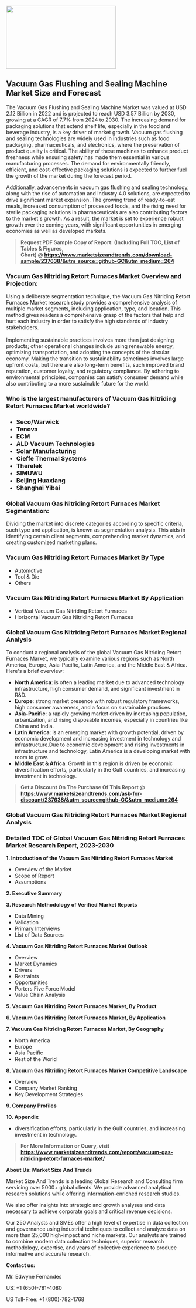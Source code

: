 <p><img class="alignnone size-medium wp-image-20088" src="https://ffe5etoiles.com/wp-content/uploads/2024/12/MST1-300x171.png" alt="" width="300" height="171" /></p><h2>Vacuum Gas Flushing and Sealing Machine Market Size and Forecast</h2><p>The Vacuum Gas Flushing and Sealing Machine Market was valued at USD 2.12 Billion in 2022 and is projected to reach USD 3.57 Billion by 2030, growing at a CAGR of 7.7% from 2024 to 2030. The increasing demand for packaging solutions that extend shelf life, especially in the food and beverage industry, is a key driver of market growth. Vacuum gas flushing and sealing technologies are widely used in industries such as food packaging, pharmaceuticals, and electronics, where the preservation of product quality is critical. The ability of these machines to enhance product freshness while ensuring safety has made them essential in various manufacturing processes. The demand for environmentally friendly, efficient, and cost-effective packaging solutions is expected to further fuel the growth of the market during the forecast period.</p><p>Additionally, advancements in vacuum gas flushing and sealing technology, along with the rise of automation and Industry 4.0 solutions, are expected to drive significant market expansion. The growing trend of ready-to-eat meals, increased consumption of processed foods, and the rising need for sterile packaging solutions in pharmaceuticals are also contributing factors to the market's growth. As a result, the market is set to experience robust growth over the coming years, with significant opportunities in emerging economies as well as developed markets.</p></p><blockquote id="" class=""><strong>Request PDF Sample Copy of Report: (Including Full TOC, List of Tables &amp; Figures, Chart)&nbsp;@&nbsp;<strong><a href="https://www.marketsizeandtrends.com/download-sample/237638/&utm_source=github-GC&utm_medium=264" target="_blank">https://www.marketsizeandtrends.com/download-sample/237638/&utm_source=github-GC&utm_medium=264</a></strong></strong></blockquote><h3 id="" class="">Vacuum Gas Nitriding Retort Furnaces Market&nbsp;Overview and Projection:</h3><p id="" class="">Using a deliberate segmentation technique, the Vacuum Gas Nitriding Retort Furnaces Market research study provides a comprehensive analysis of multiple market segments, including application, type, and location. This method gives readers a comprehensive grasp of the factors that help and hurt each industry in order to satisfy the high standards of industry stakeholders. <br /> <br />Implementing sustainable practices involves more than just designing products; other operational changes include using renewable energy, optimizing transportation, and adopting the concepts of the circular economy. Making the transition to sustainability sometimes involves large upfront costs, but there are also long-term benefits, such improved brand reputation, customer loyalty, and regulatory compliance. By adhering to environmental principles, companies can satisfy consumer demand while also contributing to a more sustainable future for the world.</p><h3 id="" class="">Who is the largest manufacturers of&nbsp;Vacuum Gas Nitriding Retort Furnaces Market worldwide?</h3><h3 class=""><p><ul><li>Seco/Warwick </li><li> Tenova </li><li> ECM </li><li> ALD Vacuum Technologies </li><li> Solar Manufacturing </li><li> Cieffe Thermal Systems </li><li> Therelek </li><li> SIMUWU </li><li> Beijing Huaxiang </li><li> Shanghai Yibai</li></ul></p></h3><h3 id="" class="">Global&nbsp;Vacuum Gas Nitriding Retort Furnaces Market Segmentation:</h3><p id="" class="">Dividing the market into discrete categories according to specific criteria, such type and application, is known as segmentation analysis. This aids in identifying certain client segments, comprehending market dynamics, and creating customized marketing plans.</p><h3 id="" class="">Vacuum Gas Nitriding Retort Furnaces Market&nbsp;By Type</h3><p><p><ul><li>Automotive</li><li> Tool & Die</li><li> Others</p></li></ul></p></p><h3 id="" class="">Vacuum Gas Nitriding Retort Furnaces Market&nbsp;By Application</h3><p class=""><p><ul><li>Vertical Vacuum Gas Nitriding Retort Furnaces</li><li> Horizontal Vacuum Gas Nitriding Retort Furnaces</li></ul></p></p><h3 id="" class="">Global Vacuum Gas Nitriding Retort Furnaces Market Regional Analysis</h3><p id="" class="">To conduct a regional analysis of the global Vacuum Gas Nitriding Retort Furnaces Market, we typically examine various regions such as North America, Europe, Asia-Pacific, Latin America, and the Middle East &amp; Africa. Here's a brief overview:</p><ul><li><strong>North America</strong>: is often a leading market due to advanced technology infrastructure, high consumer demand, and significant investment in R&amp;D.</li><li><strong>Europe</strong>: strong market presence with robust regulatory frameworks, high consumer awareness, and a focus on sustainable practices.</li><li><strong>Asia-Pacific</strong>: a rapidly growing market driven by increasing population, urbanization, and rising disposable incomes, especially in countries like China and India.</li><li><strong>Latin America</strong>: is an emerging market with growth potential, driven by economic development and increasing investment in technology and infrastructure.Due to economic development and rising investments in infrastructure and technology, Latin America is a developing market with room to grow.</li><li><strong>Middle East &amp; Africa</strong>: Growth in this region is driven by economic diversification efforts, particularly in the Gulf countries, and increasing investment in technology.</li></ul><blockquote id="" class=""><strong>Get a Discount On The Purchase Of This Report @ <strong><a href="https://www.marketsizeandtrends.com/ask-for-discount/237638/&utm_source=github-GC&utm_medium=264" target="_blank">https://www.marketsizeandtrends.com/ask-for-discount/237638/&utm_source=github-GC&utm_medium=264</a></strong></strong></blockquote><h3 id="" class="">Global Vacuum Gas Nitriding Retort Furnaces Market Regional Analysis</h3><h3 id="" class="">Detailed TOC of Global Vacuum Gas Nitriding Retort Furnaces Market Research Report, 2023-2030</h3><p id="" class=""><strong>1. Introduction of the Vacuum Gas Nitriding Retort Furnaces Market</strong></p><ul><li>Overview of the Market</li><li>Scope of Report</li><li>Assumptions</li></ul><p id="" class=""><strong>2. Executive Summary</strong></p><p id="" class=""><strong>3. Research Methodology of Verified Market Reports</strong></p><ul><li>Data Mining</li><li>Validation</li><li>Primary Interviews</li><li>List of Data Sources</li></ul><p id="" class=""><strong>4. Vacuum Gas Nitriding Retort Furnaces Market Outlook</strong></p><ul><li>Overview</li><li>Market Dynamics</li><li>Drivers</li><li>Restraints</li><li>Opportunities</li><li>Porters Five Force Model</li><li>Value Chain Analysis</li></ul><p id="" class=""><strong>5. Vacuum Gas Nitriding Retort Furnaces Market, By Product</strong></p><p id="" class=""><strong>6. Vacuum Gas Nitriding Retort Furnaces Market, By Application</strong></p><p id="" class=""><strong>7. Vacuum Gas Nitriding Retort Furnaces Market, By Geography</strong></p><ul><li>North America</li><li>Europe</li><li>Asia Pacific</li><li>Rest of the World</li></ul><p id="" class=""><strong>8. Vacuum Gas Nitriding Retort Furnaces Market Competitive Landscape</strong></p><ul><li>Overview</li><li>Company Market Ranking</li><li>Key Development Strategies</li></ul><p id="" class=""><strong>9. Company Profiles</strong></p><p id="" class=""><strong>10. Appendix</strong></p><ul><li>diversification efforts, particularly in the Gulf countries, and increasing investment in technology.</li></ul><blockquote id="" class=""><strong>For More Information or Query, visit <strong><strong><a href="https://www.marketsizeandtrends.com/report/vacuum-gas-nitriding-retort-furnaces-market/" target="_blank">https://www.marketsizeandtrends.com/report/vacuum-gas-nitriding-retort-furnaces-market/</a></strong></strong></strong></blockquote><p id="" class=""><strong>About Us: Market Size And Trends</strong></p><p id="" class="">Market Size And Trends is a leading Global Research and Consulting firm servicing over 5000+ global clients. We provide advanced analytical research solutions while offering information-enriched research studies.</p><p id="" class="">We also offer insights into strategic and growth analyses and data necessary to achieve corporate goals and critical revenue decisions.</p><p id="" class="">Our 250 Analysts and SMEs offer a high level of expertise in data collection and governance using industrial techniques to collect and analyze data on more than 25,000 high-impact and niche markets. Our analysts are trained to combine modern data collection techniques, superior research methodology, expertise, and years of collective experience to produce informative and accurate research.</p><p id="" class=""><strong>Contact us:</strong></p><p id="" class="">Mr. Edwyne Fernandes</p><p id="" class="">US: +1 (650)-781-4080</p><p id="" class="">US Toll-Free: +1 (800)-782-1768</p>
